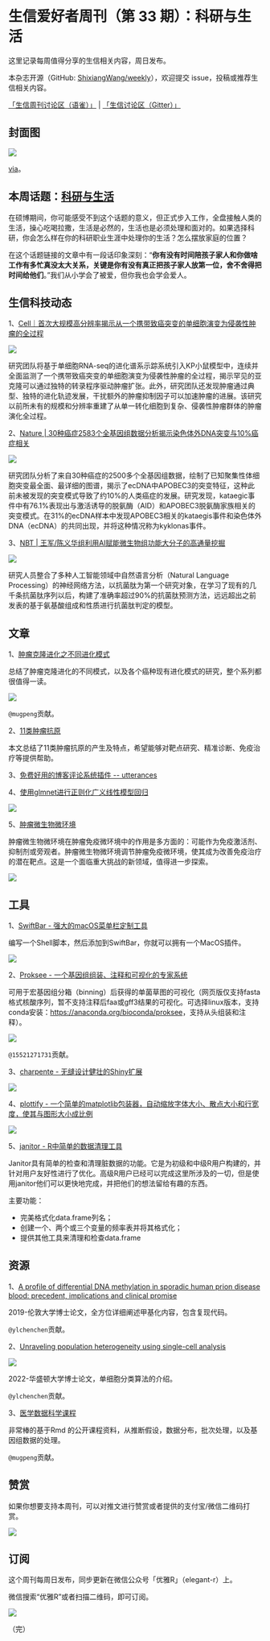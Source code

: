 # 生信爱好者周刊（第 33 期）：科研与生活

这里记录每周值得分享的生信相关内容，周日发布。

本杂志开源（GitHub: [ShixiangWang/weekly](https://github.com/ShixiangWang/weekly)），欢迎提交 issue，投稿或推荐生信相关内容。

[「生信周刊讨论区（语雀）」](https://www.yuque.com/shixiangwang/bioinfo) | [「生信讨论区（Gitter）」](https://gitter.im/ShixiangWang/community)

## 封面图


![](https://files.mdnice.com/user/4331/bf09e96f-3b61-4f9d-b2fb-e1ca5d887695.png)


[via](https://mp.weixin.qq.com/s/SW1j7-hHMCuWg0Elrr_CBA)。

## 本周话题：[科研与生活](https://mp.weixin.qq.com/s/SW1j7-hHMCuWg0Elrr_CBA)

在硕博期间，你可能感受不到这个话题的意义，但正式步入工作，全盘接触人类的生活，操心吃喝拉撒，生活是必然的，生活也是必须处理和面对的。如果选择科研，你会怎么样在你的科研职业生涯中处理你的生活？怎么摆放家庭的位置？

在这个话题链接的文章中有一段话印象深刻：“**你有没有时间陪孩子家人和你做啥工作有多忙真没太大关系，关键是你有没有真正把孩子家人放第一位，舍不舍得把时间给他们**。”我们从小学会了被爱，但你我也会学会爱人。


## 生信科技动态

1、[Cell｜首次大规模高分辨率揭示从一个携带致癌突变的单细胞演变为侵袭性肿瘤的全过程](https://mp.weixin.qq.com/s/j_Jonrk9-b5OK8_NzMdA4g)


![](https://files.mdnice.com/user/4331/690dd6e5-625d-4bff-aafd-d929505f1519.png)

研究团队将基于单细胞RNA-seq的进化谱系示踪系统引入KP小鼠模型中，连续并全面监测了一个携带致癌突变的单细胞演变为侵袭性肿瘤的全过程，揭示罕见的亚克隆可以通过独特的转录程序驱动肿瘤扩张。此外，研究团队还发现肿瘤通过典型、独特的进化轨迹发展，干扰额外的肿瘤抑制因子可以加速肿瘤的进展。该研究以前所未有的规模和分辨率重建了从单一转化细胞到复杂、侵袭性肿瘤群体的肿瘤演化全过程。 


2、[Nature | 30种癌症2583个全基因组数据分析揭示染色体外DNA突变与10%癌症相关](https://mp.weixin.qq.com/s/vM8pj1HQJu_uFUmxM3c0ZQ)


![](https://files.mdnice.com/user/4331/fbefc866-e4cd-4a1d-91d8-a56fc0cc0d4b.png)


研究团队分析了来自30种癌症的2500多个全基因组数据，绘制了已知聚集性体细胞突变最全面、最详细的图谱，揭示了ecDNA中APOBEC3的突变特征，这种此前未被发现的突变模式导致了约10%的人类癌症的发展。研究发现，kataegic事件中有76.1%表现出与激活诱导的脱氨酶（AID）和APOBEC3脱氨酶家族相关的突变模式。在31%的ecDNA样本中发现APOBEC3相关的kataegis事件和染色体外DNA（ecDNA）的共同出现，并将这种情况称为kyklonas事件。



3、[NBT | 王军/陈义华组利用AI赋能微生物组功能大分子的高通量挖掘](https://mp.weixin.qq.com/s/E3qCaSw_FbslOUndDh1gJQ)


![](https://files.mdnice.com/user/4331/66c4724f-c4ad-4210-8a33-39969fbfbb1c.png)


研究人员整合了多种人工智能领域中自然语言分析（Natural Language Processing）的神经网络方法，以抗菌肽为第一个研究对象，在学习了现有的几千条抗菌肽序列以后，构建了准确率超过90%的抗菌肽预测方法，远远超出之前发表的基于氨基酸组成和性质进行抗菌肽判定的模型。

## 文章

1、[肿瘤克隆进化之不同进化模式](https://mp.weixin.qq.com/s/9ZsHz0SnVE9FabCHBvK5eQ)

总结了肿瘤克隆进化的不同模式，以及各个癌种现有进化模式的研究，整个系列都很值得一读。

![](https://files.mdnice.com/user/4331/1e470c00-7cfb-48ec-87f5-8eb9d1a06bd1.png)

`@mugpeng`贡献。

2、[11类肿瘤抗原](https://mp.weixin.qq.com/s/fs5mnd3HUNrPApP0gK4idA)

本文总结了11类肿瘤抗原的产生及特点，希望能够对靶点研究、精准诊断、免疫治疗等提供帮助。

3、[免费好用的博客评论系统插件 -- utterances](https://mp.weixin.qq.com/s/SYdQjQyiEmVVIb8D-or48A)


4、[使用glmnet进行正则化广义线性模型回归](https://mp.weixin.qq.com/s/aorbn6-DCV_JRILU6WCKxQ)


![](https://files.mdnice.com/user/4331/551aba49-fa8e-4427-a2de-1a60878f0e28.png)


5、[肿瘤微生物微环境](https://mp.weixin.qq.com/s/RITt-Eopb4LTk4PRM7CoQA)

肿瘤微生物微环境在肿瘤免疫微环境中的作用是多方面的：可能作为免疫激活剂、抑制剂或旁观者。肿瘤微生物微环境调节肿瘤免疫微环境，使其成为改善免疫治疗的潜在靶点。这是一个面临重大挑战的新领域，值得进一步探索。


![](https://files.mdnice.com/user/4331/83f582cf-4d84-4713-849d-e42d408cad2e.png)


## 工具

1、[SwiftBar - 强大的macOS菜单栏定制工具](https://github.com/swiftbar/SwiftBar)

编写一个Shell脚本，然后添加到SwiftBar，你就可以拥有一个MacOS插件。


![](https://files.mdnice.com/user/4331/172a3c1f-4cba-44d2-a141-dc73a8fc40b7.png)


2、[Proksee - 一个基因组组装、注释和可视化的专家系统](https://proksee.ca/)

可用于宏基因组分箱（binning）后获得的单菌草图的可视化（网页版仅支持fasta格式核酸序列，暂不支持注释后faa或gff3结果的可视化。可选择linux版本，支持conda安装：<https://anaconda.org/bioconda/proksee>，支持从头组装和注释）。


![](https://files.mdnice.com/user/4331/c5cffb7d-c32d-4b67-92c3-876d2ee0c84e.png)

`@15521271731`贡献。

3、[charpente - 无缝设计健壮的Shiny扩展](https://github.com/RinteRface/charpente)


![](https://files.mdnice.com/user/4331/dabe33ff-34a5-4387-a6ed-e59599d8c6bd.png)


4、[plottify - 一个简单的matplotlib包装器，自动缩放字体大小、散点大小和行宽度，使其与图形大小成比例](https://github.com/andrewcharlesjones/plottify)


![](https://files.mdnice.com/user/4331/c98722b0-2132-4353-8f86-ab7d4d701a5c.png)


5、[janitor - R中简单的数据清理工具](https://github.com/sfirke/janitor)

Janitor具有简单的检查和清理脏数据的功能。它是为初级和中级R用户构建的，并针对用户友好性进行了优化。高级R用户已经可以完成这里所涉及的一切，但是使用janitor他们可以更快地完成，并把他们的想法留给有趣的东西。

主要功能：

- 完美格式化data.frame列名；
- 创建一个、两个或三个变量的频率表并将其格式化；
- 提供其他工具来清理和检查data.frame


## 资源

1、[A profile of differential DNA methylation in sporadic human prion disease blood: precedent, implications and clinical promise](https://discovery.ucl.ac.uk/id/eprint/10082183/1/THESIS%20%28FINAL%20CORRECTED%20DRAFT%29.pdf)

2019-伦敦大学博士论文，全方位详细阐述甲基化内容，包含复现代码。

`@ylchenchen`贡献。

2、[Unraveling population heterogeneity using single-cell analysis](https://openscholarship.wustl.edu/cgi/viewcontent.cgi?article=3712&context=art_sci_etds)


![](https://files.mdnice.com/user/4331/a2288abc-5435-4323-99e5-aaa1d7d5e61d.png)


2022-华盛顿大学博士论文，单细胞分类算法的介绍。

`@ylchenchen`贡献。

3、[医学数据科学课程](http://genomicsclass.github.io/book/)

非常棒的基于Rmd 的公开课程资料，从推断假设，数据分布，批次处理，以及基因组数据的处理。

`@mugpeng`贡献。


## 赞赏

如果你想要支持本周刊，可以对推文进行赞赏或者提供的支付宝/微信二维码打赏。

![](https://cdn.nlark.com/yuque/0/2022/png/471931/1648291334186-bd3390be-c83c-4396-aabd-ca39f588c15d.png)

## 订阅

这个周刊每周日发布，同步更新在微信公众号「优雅R」（elegant-r）上。

微信搜索“优雅R”或者扫描二维码，即可订阅。

![](https://cdn.nlark.com/yuque/0/2022/png/471931/1648306398708-897e7ad4-6008-40f8-9200-ddee834b09a7.png)

（完）

